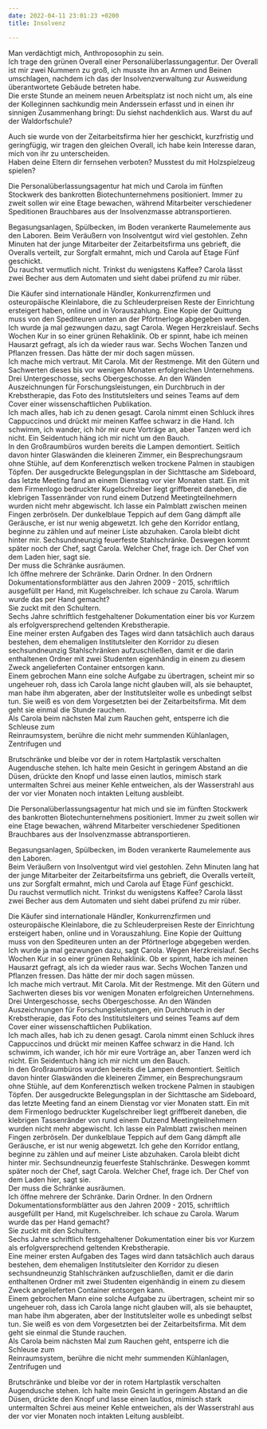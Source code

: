 ```yaml
---
date: 2022-04-11 23:01:23 +0200
title: Insolvenz

---
```

Man verdächtigt mich, Anthroposophin zu sein.   
Ich trage den grünen Overall einer Personalüberlassungagentur. Der Overall  ist mir zwei Nummern zu groß, ich musste ihn an Armen und Beinen umschlagen, nachdem ich das der Insolvenzverwaltung zur Ausweidung überantwortete Gebäude betreten habe.   
Die erste Stunde an meinem neuen Arbeitsplatz ist noch nicht um, als eine der Kolleginnen sachkundig mein Anderssein erfasst und in einen ihr sinnigen Zusammenhang bringt: Du siehst nachdenklich aus. Warst du auf der Waldorfschule?

Auch sie wurde von der Zeitarbeitsfirma hier her geschickt, kurzfristig und geringfügig, wir tragen den gleichen Overall, ich habe kein Interesse daran, mich von ihr zu unterscheiden.  
Haben deine Eltern dir fernsehen verboten? Musstest du mit Holzspielzeug spielen?

Die Personalüberlassungsagentur hat mich und Carola im fünften Stockwerk des bankrotten Biotechunternehmens positioniert. Immer zu zweit sollen wir eine Etage bewachen, während Mitarbeiter verschiedener Speditionen Brauchbares aus der Insolvenzmasse abtransportieren.

Begasungsanlagen, Spülbecken, im Boden verankerte Raumelemente aus den Laboren. Beim Veräußern von Insolventgut wird viel gestohlen. Zehn Minuten hat der junge Mitarbeiter der Zeitarbeitsfirma uns gebrieft, die Overalls verteilt, zur Sorgfalt ermahnt, mich und Carola auf Etage Fünf geschickt.  
Du rauchst vermutlich nicht. Trinkst du wenigstens Kaffee? Carola lässt zwei Becher aus dem Automaten und sieht dabei prüfend zu mir rüber.

Die Käufer sind internationale Händler, Konkurrenzfirmen und osteuropäische Kleinlabore, die zu Schleuderpreisen Reste der Einrichtung ersteigert haben, online und in Vorauszahlung. Eine Kopie der Quittung muss von den Spediteuren unten an der Pförtnerloge abgegeben werden.  
 Ich wurde ja mal gezwungen dazu, sagt Carola. Wegen Herzkreislauf. Sechs Wochen Kur in so einer grünen Rehaklinik. Ob er spinnt, habe ich meinen Hausarzt gefragt, als ich da wieder raus war. Sechs Wochen Tanzen und Pflanzen fressen. Das hätte der mir doch sagen müssen.  
 Ich mache mich vertraut. Mit Carola. Mit der Restmenge. Mit den Gütern und Sachwerten dieses bis vor wenigen Monaten erfolgreichen Unternehmens. Drei Untergeschosse, sechs Obergeschosse. An den Wänden Auszeichnungen für Forschungsleistungen, ein Durchbruch in der Krebstherapie, das Foto des Institutsleiters und seines Teams auf dem Cover einer wissenschaftlichen Publikation.   
 Ich mach alles, hab ich zu denen gesagt. Carola nimmt einen Schluck ihres Cappuccinos und drückt mir meinen Kaffee schwarz in die Hand. Ich schwimm, ich wander, ich hör mir eure Vorträge an, aber Tanzen werd ich nicht. Ein Seidentuch häng ich mir nicht um den Bauch.  
 In den Großraumbüros wurden bereits die Lampen demontiert. Seitlich davon hinter Glaswänden die kleineren Zimmer, ein Besprechungsraum ohne Stühle, auf dem Konferenztisch welken trockene Palmen in staubigen Töpfen. Der ausgedruckte Belegungsplan in der Sichttasche am Sideboard, das letzte Meeting fand an einem Dienstag vor vier Monaten statt. Ein mit dem Firmenlogo bedruckter Kugelschreiber liegt griffbereit daneben, die klebrigen Tassenränder von rund einem Dutzend Meetingteilnehmern wurden nicht mehr abgewischt. Ich lasse ein Palmblatt zwischen meinen Fingen zerbröseln. Der dunkelblaue Teppich auf dem Gang dämpft alle Geräusche, er ist nur wenig abgewetzt. Ich gehe den Korridor entlang, beginne zu zählen und auf meiner Liste abzuhaken. Carola bleibt dicht hinter mir. Sechsundneunzig feuerfeste Stahlschränke. Deswegen kommt später noch der Chef, sagt Carola. Welcher Chef, frage ich. Der Chef von dem Laden hier, sagt sie.  
 Der muss die Schränke ausräumen.   
 Ich öffne mehrere der Schränke. Darin Ordner. In den Ordnern Dokumentationsformblätter aus den Jahren 2009 - 2015, schriftlich ausgefüllt per Hand, mit Kugelschreiber. Ich schaue zu Carola. Warum wurde das per Hand gemacht?   
 Sie zuckt mit den Schultern.   
 Sechs Jahre schriftlich festgehaltener Dokumentation einer bis vor Kurzem als erfolgversprechend geltenden Krebstherapie.   
 Eine meiner ersten Aufgaben des Tages wird dann tatsächlich auch daraus bestehen, dem ehemaligen Institutsleiter den Korridor zu diesen sechsundneunzig Stahlschränken aufzuschließen, damit er die darin enthaltenen Ordner mit zwei Studenten eigenhändig in einem zu diesem Zweck angelieferten Container entsorgen kann.   
 Einem gebrochen Mann eine solche Aufgabe zu übertragen, scheint mir so ungeheuer roh, dass ich Carola lange nicht glauben will, als sie behauptet, man habe ihm abgeraten, aber der Institutsleiter wolle es unbedingt selbst tun. Sie weiß es von dem Vorgesetzten bei der Zeitarbeitsfirma. Mit dem geht sie einmal die Stunde rauchen.  
 Als Carola beim nächsten Mal zum Rauchen geht, entsperre ich die Schleuse zum   
 Reinraumsystem, berühre die nicht mehr summenden Kühlanlagen, Zentrifugen und

Brutschränke und bleibe vor der in rotem Hartplastik verschalten Augendusche stehen. Ich halte mein Gesicht in geringem Abstand an die Düsen, drückte den Knopf und lasse einen lautlos, mimisch stark untermalten Schrei aus meiner Kehle entweichen, als der Wasserstrahl aus der vor vier Monaten noch intakten Leitung ausbleibt.  
   
  
 Die Personalüberlassungsagentur hat mich und sie im fünften Stockwerk des bankrotten Biotechunternehmens positioniert. Immer zu zweit sollen wir eine Etage bewachen, während Mitarbeiter verschiedener Speditionen Brauchbares aus der Insolvenzmasse abtransportieren.

Begasungsanlagen, Spülbecken, im Boden verankerte Raumelemente aus den Laboren.  
 Beim Veräußern von Insolventgut wird viel gestohlen. Zehn Minuten lang hat der junge Mitarbeiter der Zeitarbeitsfirma uns gebrieft, die Overalls verteilt, uns zur Sorgfalt ermahnt, mich und Carola auf Etage Fünf geschickt.  
 Du rauchst vermutlich nicht. Trinkst du wenigstens Kaffee? Carola lässt zwei Becher aus dem Automaten und sieht dabei prüfend zu mir rüber.

Die Käufer sind internationale Händler, Konkurrenzfirmen und osteuropäische Kleinlabore, die zu Schleuderpreisen Reste der Einrichtung ersteigert haben, online und in Vorauszahlung. Eine Kopie der Quittung muss von den Spediteuren unten an der Pförtnerloge abgegeben werden.  
 Ich wurde ja mal gezwungen dazu, sagt Carola. Wegen Herzkreislauf. Sechs Wochen Kur in so einer grünen Rehaklinik. Ob er spinnt, habe ich meinen Hausarzt gefragt, als ich da wieder raus war. Sechs Wochen Tanzen und Pflanzen fressen. Das hätte der mir doch sagen müssen.  
 Ich mache mich vertraut. Mit Carola. Mit der Restmenge. Mit den Gütern und Sachwerten dieses bis vor wenigen Monaten erfolgreichen Unternehmens. Drei Untergeschosse, sechs Obergeschosse. An den Wänden Auszeichnungen für Forschungsleistungen, ein Durchbruch in der Krebstherapie, das Foto des Institutsleiters und seines Teams auf dem Cover einer wissenschaftlichen Publikation.   
 Ich mach alles, hab ich zu denen gesagt. Carola nimmt einen Schluck ihres Cappuccinos und drückt mir meinen Kaffee schwarz in die Hand. Ich schwimm, ich wander, ich hör mir eure Vorträge an, aber Tanzen werd ich nicht. Ein Seidentuch häng ich mir nicht um den Bauch.  
 In den Großraumbüros wurden bereits die Lampen demontiert. Seitlich davon hinter Glaswänden die kleineren Zimmer, ein Besprechungsraum ohne Stühle, auf dem Konferenztisch welken trockene Palmen in staubigen Töpfen. Der ausgedruckte Belegungsplan in der Sichttasche am Sideboard, das letzte Meeting fand an einem Dienstag vor vier Monaten statt. Ein mit dem Firmenlogo bedruckter Kugelschreiber liegt griffbereit daneben, die klebrigen Tassenränder von rund einem Dutzend Meetingteilnehmern wurden nicht mehr abgewischt. Ich lasse ein Palmblatt zwischen meinen Fingen zerbröseln. Der dunkelblaue Teppich auf dem Gang dämpft alle Geräusche, er ist nur wenig abgewetzt. Ich gehe den Korridor entlang, beginne zu zählen und auf meiner Liste abzuhaken. Carola bleibt dicht hinter mir. Sechsundneunzig feuerfeste Stahlschränke. Deswegen kommt später noch der Chef, sagt Carola. Welcher Chef, frage ich. Der Chef von dem Laden hier, sagt sie.  
 Der muss die Schränke ausräumen.   
 Ich öffne mehrere der Schränke. Darin Ordner. In den Ordnern Dokumentationsformblätter aus den Jahren 2009 - 2015, schriftlich ausgefüllt per Hand, mit Kugelschreiber. Ich schaue zu Carola. Warum wurde das per Hand gemacht?   
 Sie zuckt mit den Schultern.   
 Sechs Jahre schriftlich festgehaltener Dokumentation einer bis vor Kurzem als erfolgversprechend geltenden Krebstherapie.   
 Eine meiner ersten Aufgaben des Tages wird dann tatsächlich auch daraus bestehen, dem ehemaligen Institutsleiter den Korridor zu diesen sechsundneunzig Stahlschränken aufzuschließen, damit er die darin enthaltenen Ordner mit zwei Studenten eigenhändig in einem zu diesem Zweck angelieferten Container entsorgen kann.   
 Einem gebrochen Mann eine solche Aufgabe zu übertragen, scheint mir so ungeheuer roh, dass ich Carola lange nicht glauben will, als sie behauptet, man habe ihm abgeraten, aber der Institutsleiter wolle es unbedingt selbst tun. Sie weiß es von dem Vorgesetzten bei der Zeitarbeitsfirma. Mit dem geht sie einmal die Stunde rauchen.  
 Als Carola beim nächsten Mal zum Rauchen geht, entsperre ich die Schleuse zum   
 Reinraumsystem, berühre die nicht mehr summenden Kühlanlagen, Zentrifugen und

Brutschränke und bleibe vor der in rotem Hartplastik verschalten Augendusche stehen. Ich halte mein Gesicht in geringem Abstand an die Düsen, drückte den Knopf und lasse einen lautlos, mimisch stark untermalten Schrei aus meiner Kehle entweichen, als der Wasserstrahl aus der vor vier Monaten noch intakten Leitung ausbleibt.  
 